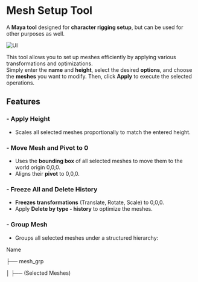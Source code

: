 # Mesh Setup Tool  

A **Maya tool** designed for **character rigging setup**, but can be used for other purposes as well.  

![UI](https://i.imgur.com/SrZMbbZ.png)  


This tool allows you to set up meshes efficiently by applying various transformations and optimizations.  
Simply enter the **name** and **height**, select the desired **options**, and choose the **meshes** you want to modify. Then, click **Apply** to execute the selected operations.  


##  Features  

### - Apply Height  
- Scales all selected meshes proportionally to match the entered height.  

### - Move Mesh and Pivot to 0
- Uses the **bounding box** of all selected meshes to move them to the world origin 0,0,0.  
- Aligns their **pivot** to 0,0,0.  

### - Freeze All and Delete History  
- **Freezes transformations** (Translate, Rotate, Scale) to 0,0,0. 
- Apply **Delete by type - history** to optimize the meshes.  

### - Group Mesh  
- Groups all selected meshes under a structured hierarchy:

  
Name

 ├── mesh_grp
 
 │ ├── (Selected Meshes)

   
